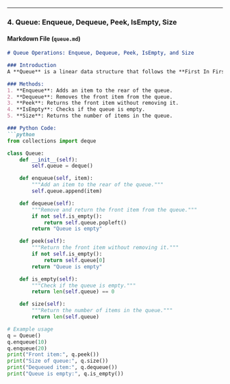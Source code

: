 
---

### **4. Queue: Enqueue, Dequeue, Peek, IsEmpty, Size**

#### **Markdown File (`queue.md`)**
```markdown
# Queue Operations: Enqueue, Dequeue, Peek, IsEmpty, and Size

### Introduction
A **Queue** is a linear data structure that follows the **First In First Out (FIFO)** principle. Elements are added at the **rear** and removed from the **front**.

### Methods:
1. **Enqueue**: Adds an item to the rear of the queue.
2. **Dequeue**: Removes the front item from the queue.
3. **Peek**: Returns the front item without removing it.
4. **IsEmpty**: Checks if the queue is empty.
5. **Size**: Returns the number of items in the queue.

### Python Code:
```python
from collections import deque

class Queue:
    def __init__(self):
        self.queue = deque()

    def enqueue(self, item):
        """Add an item to the rear of the queue."""
        self.queue.append(item)

    def dequeue(self):
        """Remove and return the front item from the queue."""
        if not self.is_empty():
            return self.queue.popleft()
        return "Queue is empty"

    def peek(self):
        """Return the front item without removing it."""
        if not self.is_empty():
            return self.queue[0]
        return "Queue is empty"

    def is_empty(self):
        """Check if the queue is empty."""
        return len(self.queue) == 0

    def size(self):
        """Return the number of items in the queue."""
        return len(self.queue)

# Example usage
q = Queue()
q.enqueue(10)
q.enqueue(20)
print("Front item:", q.peek())
print("Size of queue:", q.size())
print("Dequeued item:", q.dequeue())
print("Queue is empty:", q.is_empty())
